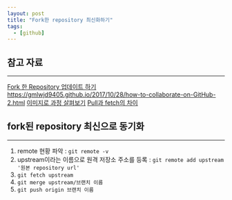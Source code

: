 ```yaml
---
layout: post
title: "Fork한 repository 최신화하기"
tags:
  - [github]
---
```


## 참고 자료

---

[Fork 한 Repository 업데이트 하기](https://velog.io/@k904808/Fork-%ED%95%9C-Repository-%EC%97%85%EB%8D%B0%EC%9D%B4%ED%8A%B8-%ED%95%98%EA%B8%B0)
https://gmlwjd9405.github.io/2017/10/28/how-to-collaborate-on-GitHub-2.html
[이미지로 과정 살펴보기](https://gmlwjd9405.github.io/2017/10/28/how-to-collaborate-on-GitHub-2.html)
[Pull과 fetch의 차이](https://yuja-kong.tistory.com/60)

## fork된 repository 최신으로 동기화

---

1. remote 현황 파악 : `git remote -v`
1. upstream이라는 이름으로 원격 저장소 주소를 등록 : `git remote add upstream '원본 repository url'`
1. `git fetch upstream`
1. `git merge upstream/브랜치 이름`
1. `git push origin 브랜치 이름`
